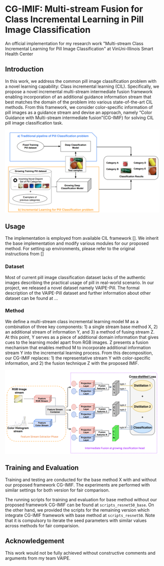 # CG-IMIF: Multi-stream Fusion for Class Incremental Learning in Pill Image Classification


An official implementation for my research work "Multi-stream Class Incremental Learning for Pill Image Classification"  at VinUni-Illinois  Smart Health Center

## Introduction

In this work, we address the common pill image classification problem with a novel learning capability: Class incremental learning (CIL). Specifically, we 
propose a novel incremental multi-stream intermediate fusion framework enabling incorporation of an additional guidance information stream that best matches the domain of the problem into various state-of-the-art CIL
methods. From this framework, we consider color-specific information of pill images as a guidance stream and devise an approach, namely “Color Guidance with Multi-stream intermediate fusion”(CG-IMIF) for solving
CIL pill image classification task.

![General Pipeline](/figures/pipeline_overview.png)

## Usage 

The implementation is employed from available CIL framework []. We inherit the base implementation and modify various modules for our proposed method. For setting up
environments, please refer to the original instructions from []

### Dataset
Most of current pill image classification dataset lacks of the authentic images describing the practical usage of pill in real-world scenario. In our project,
we released a novel dataset namely VAIPE-Pill. The formal description of the VAIPE-Pill dataset and further information about other dataset can be found at ...

### Method
We define a multi-stream class incremental learning model M as a combination of three key components: 1) a single stream base method X, 2) an additional stream of information Y, and 3) a method of fusing stream Z. At this point, Y serves as a piece of additional domain information that gives cues to the learning model apart from RGB images. Z presents a fusion mechanism that enables method M to incorporate additional information stream Y into the incremental learning process. From this decomposition, our CG-IMIF replaces: 1) the representative stream Y with color-specific information, and 2) the fusion
technique Z with the proposed IMIF.

![Method](/figures/IMIF.png)


## Training and Evaluation
Training and testing are conducted for the base method X with and without our proposed framework CG-IMIF. The experiments are performed with similar settings for both
version for fair comparison. 

The running scripts for training and evaluation for base method without our proposed framework CG-IMIF can be found at ```scripts_resnet50_base```. On the other hand,
we provided the scripts for the remaining version which integrate CG-IMIF framework with base method at ```scripts_resnet50```. Note that it is compulsory to iterate the
seed parameters with similar values across methods for fair comparision.

## Acknowledgement
This work would not be fully achieved without constructive comments and arguments from my team VAIPE.

##
